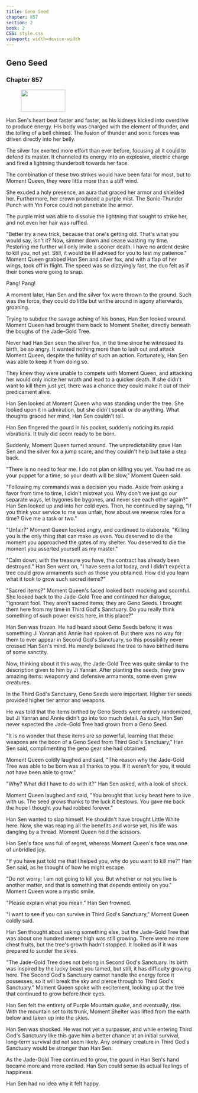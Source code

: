 ```yaml
---
title: Geno Seed
chapter: 857
section: 2
book: 2
CSS: style.css
viewport: width=device-width
---
```


## Geno Seed

### Chapter 857

<figure>
	<img src="../Images/gem.gif" alt="" id="gem" width="120" height="60" />
</figure>

Han Sen's heart beat faster and faster, as his kidneys kicked into overdrive to produce energy. His body was charged with the element of thunder, and the tolling of a bell chimed. The fusion of thunder and sonic forces was driven directly into her belly.

The silver fox exerted more effort than ever before, focusing all it could to defend its master. It channeled its energy into an explosive, electric charge and fired a lightning thunderbolt towards her face.

The combination of these two strikes would have been fatal for most, but to Moment Queen, they were little more than a stiff wind.

She exuded a holy presence, an aura that graced her armor and shielded her. Furthermore, her crown produced a purple mist. The Sonic-Thunder Punch with Yin Force could not penetrate the armor.

The purple mist was able to dissolve the lightning that sought to strike her, and not even her hair was ruffled.

"Better try a new trick, because that one's getting old. That's what you would say, isn't it? Now, simmer down and cease wasting my time. Pestering me further will only invite a sooner death. I have no ardent desire to kill you, not yet. Still, it would be ill advised for you to test my patience." Moment Queen grabbed Han Sen and silver fox, and with a flap of her wings, took off in flight. The speed was so dizzyingly fast, the duo felt as if their bones were going to snap.

Pang! Pang!

A moment later, Han Sen and the silver fox were thrown to the ground. Such was the force, they could do little but writhe around in agony afterwards, groaning.

Trying to subdue the savage aching of his bones, Han Sen looked around. Moment Queen had brought them back to Moment Shelter, directly beneath the boughs of the Jade-Gold Tree.

Never had Han Sen seen the silver fox, in the time since he witnessed its birth, be so angry. It wanted nothing more than to lash out and attack Moment Queen, despite the futility of such an action. Fortunately, Han Sen was able to keep it from doing so.

They knew they were unable to compete with Moment Queen, and attacking her would only incite her wrath and lead to a quicker death. If she didn't want to kill them just yet, there was a chance they could make it out of their predicament alive.

Han Sen looked at Moment Queen who was standing under the tree. She looked upon it in admiration, but she didn't speak or do anything. What thoughts graced her mind, Han Sen couldn't tell.

Han Sen fingered the gourd in his pocket, suddenly noticing its rapid vibrations. It truly did seem ready to be born.

Suddenly, Moment Queen turned around. The unpredictability gave Han Sen and the silver fox a jump scare, and they couldn't help but take a step back.

"There is no need to fear me. I do not plan on killing you yet. You had me as your puppet for a time, so your death will be slow," Moment Queen said.

"Following my commands was a decision you made. Aside from asking a favor from time to time, I didn't mistreat you. Why don't we just go our separate ways, let bygones be bygones, and never see each other again?" Han Sen looked up and into her cold eyes. Then, he continued by saying, "If you think your service to me was unfair, how about we reverse roles for a time? Give me a task or two."

"Unfair?" Moment Queen looked angry, and continued to elaborate, "Killing you is the only thing that can make us even. You deserved to die the moment you approached the gates of my shelter. You deserved to die the moment you asserted yourself as my master."

"Calm down; with the treasure you have, the contract has already been destroyed." Han Sen went on, "I have seen a lot today, and I didn't expect a tree could grow armaments such as those you obtained. How did you learn what it took to grow such sacred items?"

"Sacred items?" Moment Queen's faced looked both mocking and scornful. She looked back to the Jade-Gold Tree and continued her dialogue, "Ignorant fool. They aren't sacred items; they are Geno Seeds. I brought them here from my time in Third God's Sanctuary. Do you really think something of such power exists here, in this place?"

Han Sen was frozen. He had heard about Geno Seeds before; it was something Ji Yanran and Annie had spoken of. But there was no way for them to ever appear in Second God's Sanctuary, so this possibility never crossed Han Sen's mind. He merely believed the tree to have birthed items of some sanctity.

Now, thinking about it this way, the Jade-Gold Tree was quite similar to the description given to him by Ji Yanran. After planting the seeds, they grew amazing items: weaponry and defensive armaments, some even grew creatures.

In the Third God's Sanctuary, Geno Seeds were important. Higher tier seeds provided higher tier armor and weapons.

He was told that the items birthed by Geno Seeds were entirely randomized, but Ji Yanran and Annie didn't go into too much detail. As such, Han Sen never expected the Jade-Gold Tree had grown from a Geno Seed.

"It is no wonder that these items are so powerful, learning that these weapons are the boon of a Geno Seed from Third God's Sanctuary," Han Sen said, complimenting the geno gear she had obtained.

Moment Queen coldly laughed and said, "The reason why the Jade-Gold Tree was able to be born was all thanks to you. If it weren't for you, it would not have been able to grow."

"Why? What did I have to do with it?" Han Sen asked, with a look of shock.

Moment Queen laughed and said, "You brought that lucky beast here to live with us. The seed grows thanks to the luck it bestows. You gave me back the hope I thought you had robbed forever."

Han Sen wanted to slap himself. He shouldn't have brought Little White here. Now, she was reaping all the benefits and worse yet, his life was dangling by a thread. Moment Queen held the scissors.

Han Sen's face was full of regret, whereas Moment Queen's face was one of unbridled joy.

"If you have just told me that I helped you, why do you want to kill me?" Han Sen said, as he thought of how he might escape.

"Do not worry; I am not going to kill you. But whether or not you live is another matter, and that is something that depends entirely on you." Moment Queen wore a mystic smile.

"Please explain what you mean." Han Sen frowned.

"I want to see if you can survive in Third God's Sanctuary," Moment Queen coldly said.

Han Sen thought about asking something else, but the Jade-Gold Tree that was about one hundred meters high was still growing. There were no more chest fruits, but the tree's growth hadn't stopped. It looked as if it was prepared to sunder the skies.

"The Jade-Gold Tree does not belong in Second God's Sanctuary. Its birth was inspired by the lucky beast you tamed, but still, it has difficulty growing here. The Second God's Sanctuary cannot handle the energy force it possesses, so it will break the sky and pierce through to Third God's Sanctuary." Moment Queen spoke with excitement, looking up at the tree that continued to grow before their eyes.

Han Sen felt the entirety of Purple Mountain quake, and eventually, rise. With the mountain set to its trunk, Moment Shelter was lifted from the earth below and taken up into the skies.

Han Sen was shocked. He was not yet a surpasser, and while entering Third God's Sanctuary like this gave him a better chance at an initial survival, long-term survival did not seem likely. Any ordinary creature in Third God's Sanctuary would be stronger than Han Sen.

As the Jade-Gold Tree continued to grow, the gourd in Han Sen's hand became more and more excited. Han Sen could sense its actual feelings of happiness.

Han Sen had no idea why it felt happy.